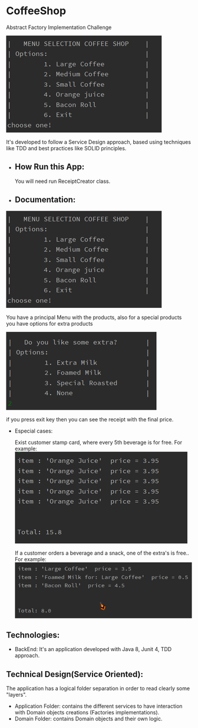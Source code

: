 # CoffeeShop
 Abstract Factory Implementation Challenge

![Principal Screen](assets/principalMenu.png)

It's developed to follow a Service Design approach, based using techniques like TDD and best practices like SOLID principles.

* How Run this App:
  - 
  You will need run ReceiptCreator class.
  
* Documentation:
  - 
![Principal Screen](assets/principalMenu.png)

You have a principal Menu with the products, also for a special products you have options for extra products 

![Principal Screen](assets/extraMenu.png)

if you press exit key then you can see the receipt with the final price.
* Especial cases:
  
    Exist customer stamp card, where every 5th beverage is for free. For example:
  ![Principal Screen](assets/5beverages.png)

  If a customer orders a beverage and a snack, one of the extra's is free.. For example:
  ![Principal Screen](assets/combo.java.png)
  
Technologies:
  -
+ BackEnd: 
  It's an application developed with Java 8, Junit 4, TDD approach.

Technical Design(Service Oriented):
-
The application has a logical folder separation in order to read clearly some "layers".
  * Application Folder: contains the different services to have interaction with Domain objects creations (Factories implementations).
  * Domain Folder: contains Domain objects and their own logic.


  
    
             
